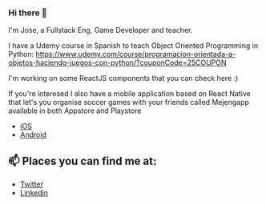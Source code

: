 ### Hi there 👋

I'm Jose, a Fullstack Eng, Game Developer and teacher.


I have a Udemy course in Spanish to teach Object Oriented Programming in Python: https://www.udemy.com/course/programacion-orientada-a-objetos-haciendo-juegos-con-python/?couponCode=25COUPON

I'm working on some ReactJS components that you can check here :)

If you're interesed I also have a mobile application based on React Native that let's you organise soccer games with your friends called Mejengapp available in both Appstore and Playstore

- [iOS](https://apps.apple.com/us/app/mejengapp/id1479790993)
- [Android](https://play.google.com/store/apps/details?id=net.jciccio.mejengapp)

## 📫 Places you can find me at:

- [Twitter](https://twitter.com/joseacco12)
- [Linkedin](https://www.linkedin.com/in/jciccio/)




<!--
**jciccio/jciccio** is a ✨ _special_ ✨ repository because its `README.md` (this file) appears on your GitHub profile.

Here are some ideas to get you started:

- 🔭 I’m currently working on ...
- 🌱 I’m currently learning ...
- 👯 I’m looking to collaborate on ...
- 🤔 I’m looking for help with ...
- 💬 Ask me about ...
- 📫 How to reach me: ...
- 😄 Pronouns: ...
- ⚡ Fun fact: ...
-->
